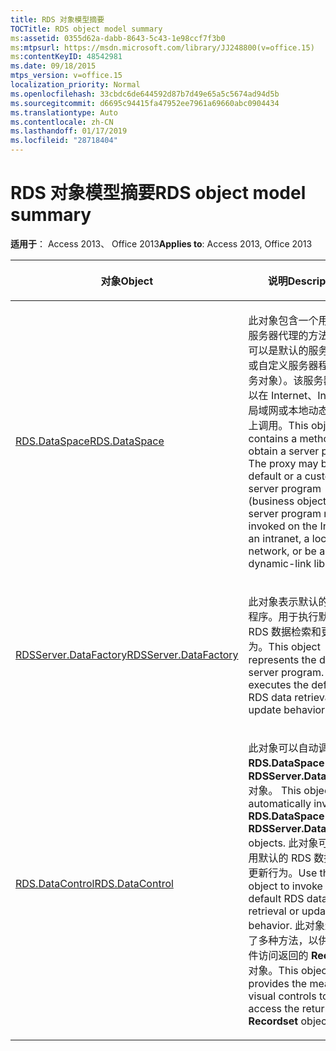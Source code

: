 ```yaml
---
title: RDS 对象模型摘要
TOCTitle: RDS object model summary
ms:assetid: 0355d62a-dabb-8643-5c43-1e98ccf7f3b0
ms:mtpsurl: https://msdn.microsoft.com/library/JJ248800(v=office.15)
ms:contentKeyID: 48542981
ms.date: 09/18/2015
mtps_version: v=office.15
localization_priority: Normal
ms.openlocfilehash: 33cbdc6de644592d87b7d49e65a5c5674ad94d5b
ms.sourcegitcommit: d6695c94415fa47952ee7961a69660abc0904434
ms.translationtype: Auto
ms.contentlocale: zh-CN
ms.lasthandoff: 01/17/2019
ms.locfileid: "28718404"
---
```

# <a name="rds-object-model-summary"></a><span data-ttu-id="fb2d2-102">RDS 对象模型摘要</span><span class="sxs-lookup"><span data-stu-id="fb2d2-102">RDS object model summary</span></span>


<span data-ttu-id="fb2d2-103">**适用于**： Access 2013、 Office 2013</span><span class="sxs-lookup"><span data-stu-id="fb2d2-103">**Applies to**: Access 2013, Office 2013</span></span>

<table>
<colgroup>
<col style="width: 50%" />
<col style="width: 50%" />
</colgroup>
<thead>
<tr class="header">
<th><p><span data-ttu-id="fb2d2-104">对象</span><span class="sxs-lookup"><span data-stu-id="fb2d2-104">Object</span></span></p></th>
<th><p><span data-ttu-id="fb2d2-105">说明</span><span class="sxs-lookup"><span data-stu-id="fb2d2-105">Description</span></span></p></th>
</tr>
</thead>
<tbody>
<tr class="odd">
<td><p><span data-ttu-id="fb2d2-106"><a href="dataspace-object-rds.md">RDS.DataSpace</a></span><span class="sxs-lookup"><span data-stu-id="fb2d2-106"><a href="dataspace-object-rds.md">RDS.DataSpace</a></span></span></p></td>
<td><p><span data-ttu-id="fb2d2-p101">此对象包含一个用于获取服务器代理的方法。代理可以是默认的服务器程序或自定义服务器程序（业务对象）。该服务器程序可以在 Internet、Intranet、局域网或本地动态链接库上调用。</span><span class="sxs-lookup"><span data-stu-id="fb2d2-p101">This object contains a method to obtain a server proxy. The proxy may be the default or a custom server program (business object). The server program may be invoked on the Internet, an intranet, a local area network, or be a local dynamic-link library.</span></span></p></td>
</tr>
<tr class="even">
<td><p><span data-ttu-id="fb2d2-110"><a href="datafactory-object-rdsserver.md">RDSServer.DataFactory</a></span><span class="sxs-lookup"><span data-stu-id="fb2d2-110"><a href="datafactory-object-rdsserver.md">RDSServer.DataFactory</a></span></span></p></td>
<td><p><span data-ttu-id="fb2d2-p102">此对象表示默认的服务器程序。用于执行默认的 RDS 数据检索和更新行为。</span><span class="sxs-lookup"><span data-stu-id="fb2d2-p102">This object represents the default server program. It executes the default RDS data retrieval and update behavior.</span></span></p></td>
</tr>
<tr class="odd">
<td><p><span data-ttu-id="fb2d2-113"><a href="datacontrol-object-rds.md">RDS.DataControl</a></span><span class="sxs-lookup"><span data-stu-id="fb2d2-113"><a href="datacontrol-object-rds.md">RDS.DataControl</a></span></span></p></td>
<td><p><span data-ttu-id="fb2d2-114">此对象可以自动调用 <strong>RDS.DataSpace</strong> 和 <strong>RDSServer.DataFactory</strong> 对象。
</span><span class="sxs-lookup"><span data-stu-id="fb2d2-114">This object can automatically invoke the <strong>RDS.DataSpace</strong> and <strong>RDSServer.DataFactory</strong> objects.</span></span> <span data-ttu-id="fb2d2-115">此对象可用于调用默认的 RDS 数据检索或更新行为。</span><span class="sxs-lookup"><span data-stu-id="fb2d2-115">Use this object to invoke the default RDS data retrieval or update behavior.</span></span> <span data-ttu-id="fb2d2-116">此对象还提供了多种方法，以供可视控件访问返回的 <strong>Recordset</strong> 对象。</span><span class="sxs-lookup"><span data-stu-id="fb2d2-116">This object also provides the means for visual controls to access the returned <strong>Recordset</strong> object.</span></span></p></td>
</tr>
</tbody>
</table>

